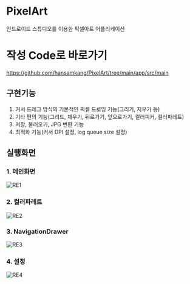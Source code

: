 # PixelArt
안드로이드 스튜디오를 이용한 픽셀아트 어플리케이션

# 작성 Code로 바로가기
https://github.com/hansamkang/PixelArt/tree/main/app/src/main

## 구현기능
1. 커서 드레그 방식의 기본적인 픽셀 드로잉 기능(그리기, 지우기 등)
2. 기타 편의 기능(그리드, 채우기, 뒤로가기, 앞으로가기, 컬러피커, 컬러파레트)
3. 저장, 불러오기, JPG 변환 기능
4. 최적화 기능(커서 DPI 설정, log queue size 설정)

## 실행화면

### 1. 메인화면

![RE1](https://user-images.githubusercontent.com/48142591/161014238-4500f89e-73cd-4db1-9e90-038e30189f20.png)

### 2. 컬러파레트

![RE2](https://user-images.githubusercontent.com/48142591/161014390-430271bb-d23b-4a4a-8d0d-c17df15fb0ff.png)

### 3. NavigationDrawer

![RE3](https://user-images.githubusercontent.com/48142591/161014478-7e4d176e-6554-48c0-a77d-726ca63209f7.png)

### 4. 설정

![RE4](https://user-images.githubusercontent.com/48142591/161015725-466a295d-ae34-469e-ba4e-b34087c10b2d.png)
